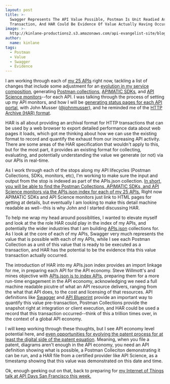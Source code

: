```yaml
---
layout: post
title: >-
  Swagger Represents The API Value Possible, Postman Is Unit Readied As
  Transaction, And HAR Could Be Evidence Of Value Actually Having Occurred
image: >-
  http://kinlane-productions2.s3.amazonaws.com/api-evangelist-site/blog/gears-api-economy-swagger-postman-api-science.png
author:
  name: kinlane
tags:
  - Postman
  - Value
  - Swagger
  - Evidence
---
```

I am working through each of [my 25 APIs](https://kin-lane.github.io/master/index.html) right now, tackling a list of changes that include some adjustment for an [evolution in my service composition](http://apievangelist.com/2015/06/08/my-api-service-composition-tiers/), generating [Postman collections](https://www.getpostman.com/docs/collections), [APIMATIC SDKs](https://apimatic.io/), and [API Science monitors](https://www.apiscience.com/)\--for each API. I was talking through the process of setting up my API monitors, and how I will be [generating status pages for each API portal,](https://kin-lane.github.io/api/status/) with John Musser ([@johnmusser](https://twitter.com/johnmusser)), and he reminded me of the [HTTP Archive (HAR) format](https://dvcs.w3.org/hg/webperf/raw-file/tip/specs/HAR/Overview.html). 

HAR is all about providing an archival format for HTTP transactions that can be used by a web browser to export detailed performance data about web pages it loads, which got me thinking about how we can use the existing format to record and quantify the exhaust from our increasing API activity. There are some areas of the HAR specification that wouldn't apply to this, but for the most part, it provides an existing format for collecting, evaluating, and potentially understanding the value we generate (or not) via our APIs in real-time.

As I work through each of the stops along my API lifecycles (Postman Collections, SDKs, monitors, etc), I'm working to make sure the input and output from the stop is indexed as part of the APIs.json collection. [In short, you will be able to find the Postman Collections, APIMATIC SDKs, and API Science monitors via the APIs.json index for each of my 25 APIs.](https://kin-lane.github.io/api/) Right now APIMATIC SDKs and API Science monitors just link to HTML pages for getting at details, but eventually I am looking to make this detail machine readable as well--this is why John and I started discussing HAR.

To help me wrap my head around possiblities, I wanted to elevate myself and look at the the role HAR could play in the index of my APIs, and potentially the wider industries that I am building [APIs.json](http://apisjson.org) collections for. As I look at the core of each of my APIs, Swagger very much represents the value that is possible with each of my APIs, while I see each Postman Collection as a unit of this value that is ready to be executed as a transaction, and HAR has the potential to be the evidence thta this value transaction actually occurred. 

The introduction of HAR into my APIs.json index provides an import linkage for me, in preparing each API for the API economy. Steve Willmott's and mines objective with [APIs.json is to index APIs](http://apisjson.org), preparing them for a more run-time engagement in the API economy, acknowledging we need a full machine readable picutre of what an API resource delivers, ranging from the what that API does, to the cost and licensing of that resources. API definitions like [Swagger](http://swagger.io) and [API Blueprint](http://apiblueprint.org) provide an important way to quantify this value pre-transaction, Postman Collections provide the snapshot right at integration or client execution, and HAR could be used a record that this transaction occurred--think of this a trillion times over, in the context of a global API economy.

I will keep working through these thoughts, but I see API economy level potential here, and [even opportunities for evolving the patent process for at least the digital side of the patent equation](http://patents.apievangelist.com). Meaning, when you file a patent, diagrams aren't enough in the API economy, you need an API definition showing what is possible, a Postman Colleciton demonstrating it can be run, and a HAR file from a certified provider like API Science, as a timestamp showing that this value was demonstrated on this date and time. 

Ok, enough geeking out on that, back to preparing for [my Internet of Things talk at API Days San Francisco this week.](http://sf.apidays.io/)
